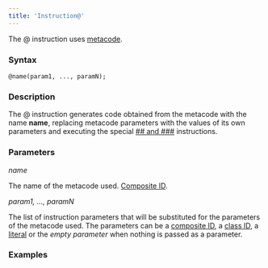 ```yaml
---
title: 'Instruction@'
---
```


The @ instruction uses [metacode](Metaprogramming_1310740.html#Metaprogramming-metacode).

### Syntax

    @name(param1, ..., paramN);

### Description

The @ instruction generates code obtained from the metacode with the name **name**, replacing metacode parameters with the values of its own parameters and executing the special [\#\# and \#\#\#](Metaprogramming_1310740.html#Metaprogramming-concat) instructions. 

### Parameters 

*name*

The name of the metacode used. [Composite ID](IDs_1573053.html#IDs-cid).  

*param1, ..., paramN*

The list of instruction parameters that will be substituted for the parameters of the metacode used. The parameters can be a [composite ID](IDs_1573053.html#IDs-cid), a [class ID](IDs_1573053.html#IDs-classid), a [literal](Literals.md) or the *empty parameter* when nothing is passed as a parameter.

### Examples



  
